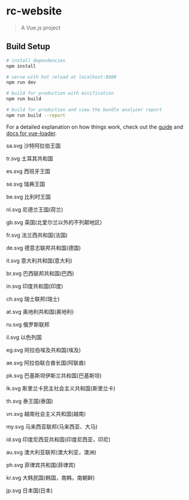# rc-website

> A Vue.js project

## Build Setup

``` bash
# install dependencies
npm install

# serve with hot reload at localhost:8080
npm run dev

# build for production with minification
npm run build

# build for production and view the bundle analyzer report
npm run build --report
```

For a detailed explanation on how things work, check out the [guide](http://vuejs-templates.github.io/webpack/) and [docs for vue-loader](http://vuejs.github.io/vue-loader).


sa.svg  沙特阿拉伯王国

tr.svg  土耳其共和国

es.svg  西班牙王国

se.svg  瑞典王国

be.svg  比利时王国

nl.svg  尼德兰王国(荷兰)

gb.svg  英国(北爱尔兰以外的不列颠地区)

fr.svg  法兰西共和国(法国)

de.svg  德意志联邦共和国(德国)

it.svg  意大利共和国(意大利)

br.svg  巴西联邦共和国(巴西)

in.svg  印度共和国(印度)

ch.svg  瑞士联邦(瑞士)

at.svg  奥地利共和国(奥地利)

ru.svg  俄罗斯联邦

il.svg  以色列国

eg.svg  阿拉伯埃及共和国(埃及)

ae.svg  阿拉伯联合酋长国(阿联酋)

pk.svg  巴基斯坦伊斯兰共和国(巴基斯坦)

lk.svg  斯里兰卡民主社会主义共和国(斯里兰卡)

th.svg  泰王国(泰国)

vn.svg  越南社会主义共和国(越南)

my.svg  马来西亚联邦(马来西亚、大马)

id.svg  印度尼西亚共和国(印度尼西亚，印尼)

au.svg  澳大利亚联邦(澳大利亚，澳洲)

ph.svg  菲律宾共和国(菲律宾)

kr.svg  大韩民国(韩国，南韩，南朝鲜)

jp.svg  日本国(日本)
